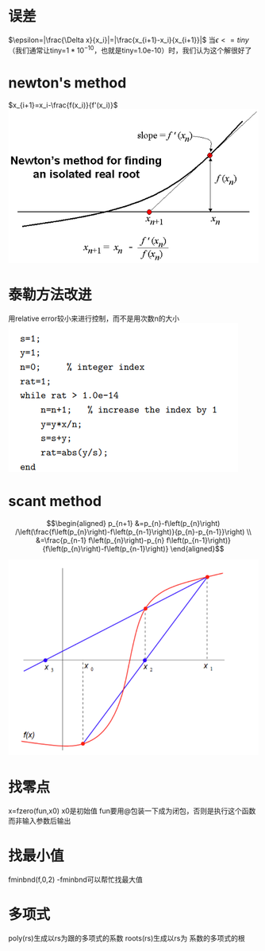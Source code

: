 # 误差
$\epsilon=|\frac{\Delta x}{x_i}|=|\frac{x_{i+1}-x_i}{x_{i+1}}|$
当$\epsilon <= tiny$（我们通常让tiny=$1*10^{-10}$，也就是tiny=1.0e-10）时，我们认为这个解很好了
# newton's method
$x_{i+1}=x_i-\frac{f(x_i)}{f'(x_i)}$
![](Pastedimage20220221124103.png)
# 泰勒方法改进
用relative error较小来进行控制，而不是用次数n的大小
![](Pastedimage20220221123923.png)

# scant method
$$\begin{aligned}
p_{n+1} &=p_{n}-f\left(p_{n}\right) /\left(\frac{f\left(p_{n}\right)-f\left(p_{n-1}\right)}{p_{n}-p_{n-1}}\right) \\
&=\frac{p_{n-1} f\left(p_{n}\right)-p_{n} f\left(p_{n-1}\right)}{f\left(p_{n}\right)-f\left(p_{n-1}\right)}
\end{aligned}$$

![](Pasted%20image%2020220222114548.png)
# 找零点
x=fzero(fun,x0)
x0是初始值
fun要用@包装一下成为闭包，否则是执行这个函数而非输入参数后输出

# 找最小值
fminbnd(f,0,2)
-fminbnd可以帮忙找最大值


# 多项式
poly(rs)生成以rs为跟的多项式的系数
roots(rs)生成以rs为 系数的多项式的根



